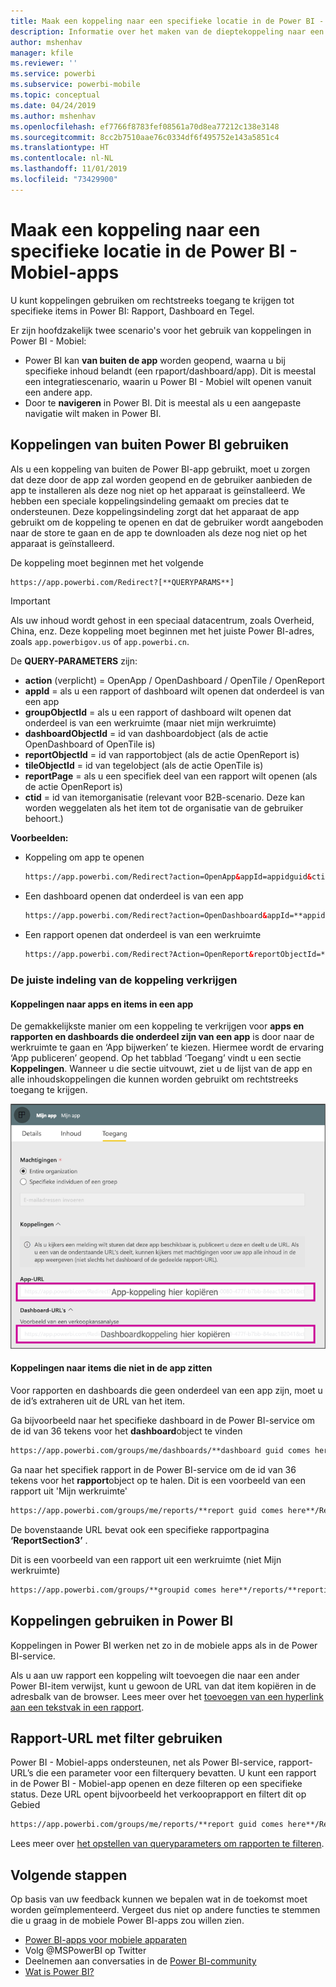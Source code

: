 ```yaml
---
title: Maak een koppeling naar een specifieke locatie in de Power BI - Mobiel-apps
description: Informatie over het maken van de dieptekoppeling naar een specifiek dashboard, tegel of rapport in de Power BI - Mobiel-app met een uniform resource identifier (URI).
author: mshenhav
manager: kfile
ms.reviewer: ''
ms.service: powerbi
ms.subservice: powerbi-mobile
ms.topic: conceptual
ms.date: 04/24/2019
ms.author: mshenhav
ms.openlocfilehash: ef7766f8783fef08561a70d8ea77212c138e3148
ms.sourcegitcommit: 8cc2b7510aae76c0334df6f495752e143a5851c4
ms.translationtype: HT
ms.contentlocale: nl-NL
ms.lasthandoff: 11/01/2019
ms.locfileid: "73429900"
---
```

# <a name="create-a-link-to-a-specific-location-in-the-power-bi-mobile-apps"></a>Maak een koppeling naar een specifieke locatie in de Power BI - Mobiel-apps
U kunt koppelingen gebruiken om rechtstreeks toegang te krijgen tot specifieke items in Power BI: Rapport, Dashboard en Tegel.

Er zijn hoofdzakelijk twee scenario's voor het gebruik van koppelingen in Power BI - Mobiel: 

* Power BI kan **van buiten de app** worden geopend, waarna u bij specifieke inhoud belandt (een rpaport/dashboard/app). Dit is meestal een integratiescenario, waarin u Power BI - Mobiel wilt openen vanuit een andere app. 
* Door te **navigeren** in Power BI. Dit is meestal als u een aangepaste navigatie wilt maken in Power BI.


## <a name="use-links-from-outside-of-power-bi"></a>Koppelingen van buiten Power BI gebruiken
Als u een koppeling van buiten de Power BI-app gebruikt, moet u zorgen dat deze door de app zal worden geopend en de gebruiker aanbieden de app te installeren als deze nog niet op het apparaat is geïnstalleerd. We hebben een speciale koppelingsindeling gemaakt om precies dat te ondersteunen. Deze koppelingsindeling zorgt dat het apparaat de app gebruikt om de koppeling te openen en dat de gebruiker wordt aangeboden naar de store te gaan en de app te downloaden als deze nog niet op het apparaat is geïnstalleerd.

De koppeling moet beginnen met het volgende  
```html
https://app.powerbi.com/Redirect?[**QUERYPARAMS**]
```

> [!IMPORTANT]
> Als uw inhoud wordt gehost in een speciaal datacentrum, zoals Overheid, China, enz. Deze koppeling moet beginnen met het juiste Power BI-adres, zoals `app.powerbigov.us` of `app.powerbi.cn`.   
>


De **QUERY-PARAMETERS** zijn:
* **action** (verplicht) = OpenApp / OpenDashboard / OpenTile / OpenReport
* **appId** = als u een rapport of dashboard wilt openen dat onderdeel is van een app 
* **groupObjectId** = als u een rapport of dashboard wilt openen dat onderdeel is van een werkruimte (maar niet mijn werkruimte)
* **dashboardObjectId** = id van dashboardobject (als de actie OpenDashboard of OpenTile is)
* **reportObjectId** = id van rapportobject (als de actie OpenReport is)
* **tileObjectId** = id van tegelobject (als de actie OpenTile is)
* **reportPage** = als u een specifiek deel van een rapport wilt openen (als de actie OpenReport is)
* **ctid** = id van itemorganisatie (relevant voor B2B-scenario. Deze kan worden weggelaten als het item tot de organisatie van de gebruiker behoort.)

**Voorbeelden:**

* Koppeling om app te openen 
  ```html
  https://app.powerbi.com/Redirect?action=OpenApp&appId=appidguid&ctid=organizationid
  ```

* Een dashboard openen dat onderdeel is van een app 
  ```html
  https://app.powerbi.com/Redirect?action=OpenDashboard&appId=**appidguid**&dashboardObjectId=**dashboardidguid**&ctid=**organizationid**
  ```

* Een rapport openen dat onderdeel is van een werkruimte
  ```html
  https://app.powerbi.com/Redirect?Action=OpenReport&reportObjectId=**reportidguid**&groupObjectId=**groupidguid**&reportPage=**ReportSectionName**
  ```

### <a name="how-to-get-the-right-link-format"></a>De juiste indeling van de koppeling verkrijgen

#### <a name="links-of-apps-and-items-in-app"></a>Koppelingen naar apps en items in een app

De gemakkelijkste manier om een koppeling te verkrijgen voor **apps en rapporten en dashboards die onderdeel zijn van een app** is door naar de werkruimte te gaan en ‘App bijwerken’ te kiezen. Hiermee wordt de ervaring ‘App publiceren’ geopend. Op het tabblad ‘Toegang’ vindt u een sectie **Koppelingen**. Wanneer u die sectie uitvouwt, ziet u de lijst van de app en alle inhoudskoppelingen die kunnen worden gebruikt om rechtstreeks toegang te krijgen.

![Power BI-koppelingen voor het publiceren van de app ](./media/mobile-apps-links/mobile-link-copy-app-links.png)

#### <a name="links-of-items-not-in-app"></a>Koppelingen naar items die niet in de app zitten 

Voor rapporten en dashboards die geen onderdeel van een app zijn, moet u de id’s extraheren uit de URL van het item.

Ga bijvoorbeeld naar het specifieke dashboard in de Power BI-service om de id van 36 tekens voor het **dashboard**object te vinden 

```html
https://app.powerbi.com/groups/me/dashboards/**dashboard guid comes here**?ctid=**organization id comes here**`
```

Ga naar het specifiek rapport in de Power BI-service om de id van 36 tekens voor het **rapport**object op te halen.
Dit is een voorbeeld van een rapport uit 'Mijn werkruimte'

```html
https://app.powerbi.com/groups/me/reports/**report guid comes here**/ReportSection3?ctid=**organization id comes here**`
```
De bovenstaande URL bevat ook een specifieke rapportpagina **‘ReportSection3’** .

Dit is een voorbeeld van een rapport uit een werkruimte (niet Mijn werkruimte)

```html
https://app.powerbi.com/groups/**groupid comes here**/reports/**reportid comes here**/ReportSection1?ctid=**organizationid comes here**
```

## <a name="use-links-inside-power-bi"></a>Koppelingen gebruiken in Power BI

Koppelingen in Power BI werken net zo in de mobiele apps als in de Power BI-service.

Als u aan uw rapport een koppeling wilt toevoegen die naar een ander Power BI-item verwijst, kunt u gewoon de URL van dat item kopiëren in de adresbalk van de browser. Lees meer over het [toevoegen van een hyperlink aan een tekstvak in een rapport](https://docs.microsoft.com/power-bi/service-add-hyperlink-to-text-box).

## <a name="use-report-url-with-filter"></a>Rapport-URL met filter gebruiken
Power BI - Mobiel-apps ondersteunen, net als Power BI-service, rapport-URL’s die een parameter voor een filterquery bevatten. U kunt een rapport in de Power BI - Mobiel-app openen en deze filteren op een specifieke status. Deze URL opent bijvoorbeeld het verkooprapport en filtert dit op Gebied

```html
https://app.powerbi.com/groups/me/reports/**report guid comes here**/ReportSection3?ctid=**organization id comes here**&filter=Store/Territory eq 'NC'
```

Lees meer over [het opstellen van queryparameters om rapporten te filteren](https://docs.microsoft.com/power-bi/service-url-filters).

## <a name="next-steps"></a>Volgende stappen
Op basis van uw feedback kunnen we bepalen wat in de toekomst moet worden geïmplementeerd. Vergeet dus niet op andere functies te stemmen die u graag in de mobiele Power BI-apps zou willen zien. 

* [Power BI-apps voor mobiele apparaten](mobile-apps-for-mobile-devices.md)
* Volg @MSPowerBI op Twitter
* Deelnemen aan conversaties in de [Power BI-community](http://community.powerbi.com/)
* [Wat is Power BI?](../../fundamentals/power-bi-overview.md)

